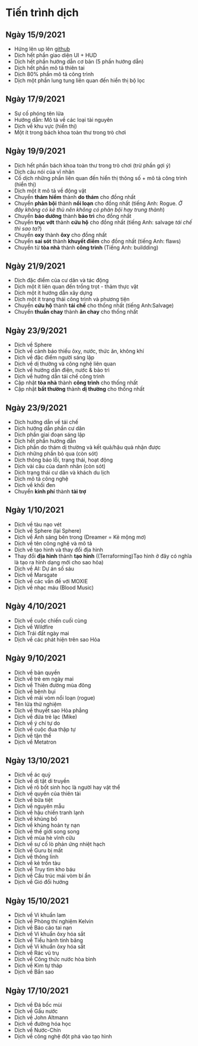 # Tiến trình dịch

## Ngày 15/9/2021
- Hứng lên up lên [github](/)
- Dịch hết phần giao diện UI + HUD
- Dịch hết phần hướng dẫn cơ bản (5 phần hướng dẫn)
- Dịch hết phần mô tả thiên tai
- Dịch 80% phần mô tả công trình
- Dịch một phần lung tung liên quan đến hiển thị bộ lọc
## Ngày 17/9/2021
- Sự cố phóng tên lửa
- Hướng dẫn: Mô tả về các loại tài nguyên
- Dịch về khu vực (hiển thị)
- Một ít trong bách khoa toàn thư trong trò chơi
## Ngày 19/9/2021
- Dịch hết phần bách khoa toàn thư trong trò chơi (trừ phần gợi ý)
- Dịch câu nói của vĩ nhân
- Cố dịch những phần liên quan đến hiển thị thông số + mô tả công trình (hiển thị)
- Dịch một ít mô tả về động vật
- Chuyển **thám hiểm** thành **do thám** cho đồng nhất
- Chuyển **phản bội** thành **nổi loạn** cho đồng nhất (tiếng Anh: Rogue. *Ở đây không có kẻ thù nên không có phản bội hay trung thành*)
- Chuyển **bảo dưỡng** thành **bảo trì** cho đồng nhất
- Chuyển **trục vớt** thành **cứu hộ** cho đồng nhất (tiếng Anh: salvage *tái chế thì sao ta?*)
- Chuyển **oxy** thành **ôxy** cho đồng nhất
- Chuyển **sai sót** thành **khuyết điểm** cho đồng nhất (tiếng Anh: flaws)
- Chuyển từ **tòa nhà** thành **công trình** (Tiếng Anh: buildding)
## Ngày 21/9/2021
- Dịch đặc điểm của cư dân và tác động
- Dịch một ít liên quan đến trồng trọt - thảm thực vật
- Dịch một ít hướng dẫn xây dựng
- Dịch một ít trạng thái công trình và phương tiện
- Chuyển **cứu hộ** thành **tái chế** cho thống nhất (tiếng Anh:Salvage)
- Chuyển **thuần chay** thành **ăn chay** cho thống nhất
## Ngày 23/9/2021
- Dịch về Sphere
- Dịch về cảnh báo thiếu ôxy, nước, thức ăn, không khí
- Dịch về đặc điểm người sáng lập
- Dịch về dị thường và công nghệ liên quan
- Dịch về hướng dẫn điện, nước & bảo trì
- Dịch về hướng dẫn tái chế công trình
- Cập nhật **tòa nhà** thành **công trình** cho thống nhất
- Cập nhật **bất thường** thành **dị thường** cho thống nhất
## Ngày 23/9/2021
- Dịch hướng dẫn về tái chế
- Dịch hướng dẫn phần cư dân
- Dịch phần giai đoạn sáng lập
- Dịch hết phần hướng dẫn
- Dịch phần do thám dị thường và kết quả/hậu quả nhận được
- Dịch những phần bỏ qua (còn sót)
- Dịch thông báo lỗi, trạng thái, hoạt động
- Dịch vài câu của danh nhân (còn sót)
- Dịch trạng thái cư dân và khách du lịch
- Dịch mô tả công nghệ
- Dịch về khối đen
- Chuyển **kinh phí** thành **tài trợ**
## Ngày 1/10/2021
- Dịch về tàu nạo vét
- Dịch về Sphere (lại Sphere)
- Dịch về Ánh sáng bên trong (Dreamer = Kẻ mộng mơ)
- Dịch về tên công nghệ và mô tả
- Dịch về tạo hình và thay đổi địa hình
- Thay đổi **địa hình** thành **tạo hình** ((Terraforming)Tạo hình ở đây có nghĩa là tạo ra hình dạng mới cho sao hỏa)
- Dịch về AI: Dự án số sáu
- Dịch về Marsgate
- Dịch về các vấn đề với MOXIE
- Dịch về nhạc máu (Blood Music)
## Ngày 4/10/2021
- Dịch về cuộc chiến cuối cùng
- Dịch về Wildfire
- Dịch Trái đất ngày mai
- Dịch về các phát hiện trên sao Hỏa
## Ngày 9/10/2021
- Dịch về bản quyền
- Dịch về trẻ em ngày mai
- Dịch về Thiên đường mùa đông
- Dịch về bệnh bụi
- Dịch về mái vòm nổi loạn (rogue)
- Tên lửa thử nghiệm
- Dịch về thuyết sao Hỏa phẳng
- Dịch về đứa trẻ lạc (Mike)
- Dịch về ý chí tự do
- Dịch về cuộc đua thập tự
- Dịch về tận thế
- Dịch về Metatron
## Ngày 13/10/2021
- Dịch về ác quỷ
- Dịch về dị tật di truyền
- Dịch về rô bốt sinh học là người hay vật thể
- Dịch về quyền của thiên tài
- Dịch về bữa tiệt
- Dịch về nguyên mẫu
- Dịch về hậu chiến tranh lạnh
- Dịch về khủng bố
- Dịch về khủng hoản tỵ nạn
- Dịch về thế giới song song
- Dịch về mùa hè vĩnh cữu
- Dịch về sự cố lò phản ứng nhiệt hạch
- Dịch về Guru bị mất
- Dịch về thông linh
- Dịch về kẻ trốn tàu
- Dịch về Truy tìm kho báu
- Dịch về Cấu trúc mái vòm bí ẩn
- Dịch về Gió đổi hướng
## Ngày 15/10/2021
- Dịch về Vi khuẩn lam
- Dịch về Phòng thí nghiệm Kelvin
- Dịch về Báo cáo tai nạn
- Dịch về Vi khuẩn ôxy hóa sắt
- Dịch về Tiểu hành tinh băng
- Dịch về Vi khuẩn ôxy hóa sắt
- Dịch về Rác vũ trụ
- Dịch về Công thức nước hòa bình
- Dịch về Kim tự tháp
- Dịch về Bắn sao
## Ngày 17/10/2021
- Dịch về Đá bốc mùi
- Dịch về Gấu nước
- Dịch về John Altmann
- Dịch về đường hóa học
- Dịch về Nước-Chín
- Dịch về công nghệ đột phá vào tạo hình

